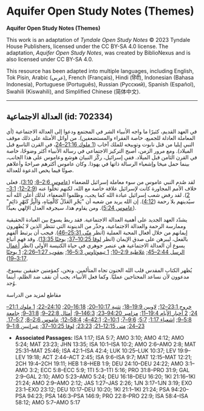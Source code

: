 # Aquifer Open Study Notes (Themes)

**Aquifer Open Study Notes (Themes)**

This work is an adaptation of *Tyndale Open Study Notes* © 2023 Tyndale House Publishers, licensed under the CC BY\-SA 4\.0 license. The adaptation, *Aquifer Open Study Notes*, was created by BiblioNexus and is also licensed under CC BY\-SA 4\.0\.

This resource has been adapted into multiple languages, including English, Tok Pisin, Arabic (عربي), French (Français), Hindi (हिंदी), Indonesian (Bahasa Indonesia), Portuguese (Português), Russian (Русский), Spanish (Español), Swahili (Kiswahili), and Simplified Chinese (简体中文).



--------------------------------

## العدالة الاجتماعية (id: 702334)

في العهد القديم، كثيرًا ما واجه الأنبياء الشر في المجتمع ودعوا إلى العدالة الاجتماعية (أي المعاملة العادلة للجميع، خاصة الفقراء والمستضعفين). من أوائل الأمثلة على ذلك موقف النبي إيليا من قتل نابوت وتوبيخه للملك آخاب ([1 ملوك 21:16–24](https://ref.ly/1Kgs21:16-1Kgs21:24)، في القرن التاسع قبل الميلاد). ومع مرور الزمن، أصبح التركيز الاجتماعي في رسالة الأنبياء أكثر وضوحًا، خاصة في القرن الثامن قبل الميلاد. ففي إسرائيل، ركّز النبيان هوشع وعاموس على هذا الجانب، بينما حمل ميخا وإشعياء الرسالة ذاتها في يهوذا. وكان عاموس أكثرهم صراحةً وأعلاهم صوتًا فيما يخص الدعوة للعدالة.

لقد صُدم النبي عاموس من سوء معاملة إسرائيل للضعفاء ([عاموس 2:6–8](https://ref.ly/Amos2:6-Amos2:8); [3:10](https://ref.ly/Amos3:10)). فعلى خلاف الأمم المجاورة كانت لإسرائيل علاقة خاصة مع الله، لكنهم تخلّوا عنه ([2:9–12](https://ref.ly/Amos2:9-Amos2:12); [3:1–2](https://ref.ly/Amos3:1-Amos3:2)). لقد رفض شعب إسرائيل عبادة الله كما يجب، وظلموا الضعفاء، لذلك أعلن الله أنه سيُدينهم بلا رحمة ([4:12](https://ref.ly/Amos4:12)). إن الله يريد من شعبه أن "يَجْرِ العَدْلُ كَالْمِيَاهِ، وَالْبِرُّ كَنَهْرٍ دَائِمٍ" ([عاموس 5:24](https://ref.ly/Amos5:24)). ومن يقاوم هذا، سيجرفه العدل الإلهي بعيدًا.

يشدّد العهد الجديد على أهمية العدالة الاجتماعية. فقد ربط يسوع بين العبادة الحقيقية وممارسة الرحمة والعدالة الاجتماعية، وحذّر من الدينونة التي تنتظر الذين لا يُظهِرون إيمانهم من خلال أفعال المحبة العملية (انظر [متّى 25:31–46](https://ref.ly/Matt25:31-Matt25:46)). فيجب أن يرتبط الفهم بالفعل، ليبرهن على صدق الإيمان (انظر [لوقا 10:25–37](https://ref.ly/Luke10:25-Luke10:37); [يوحنّا 13:35](https://ref.ly/John13:35)). وقد فهم أتباع يسوع أن العدالة الاجتماعية هي عنصر جوهري في حياة الكنيسة الأولى (انظر [أعمال الرسل 2:44–45](https://ref.ly/Acts2:44-Acts2:45); [غلاطية 2:9–10](https://ref.ly/Gal2:9-Gal2:10); [1 تيموثاوس 5:3–16](https://ref.ly/1Tim5:3-1Tim5:16); [يعقوب 1:27–2:26](https://ref.ly/Jas1:27-Jas2:26); [1 يوحنّا 3:17–19](https://ref.ly/1John3:17-1John3:19)).

يُظهر الكتاب المقدس قلب الله الحنون تجاه المتألمين. ونحن، كمؤمنين حقيقين بيسوع، مدعوون لأن نساعد المحتاجين عمليًا. وكما فعل الأنبياء، يجب أن نقف ضد الظلم، أينما وُجد.

مقاطع لمزيد من الدراسة

[خروج 23:1–12](https://ref.ly/Exod23:1-Exod23:12); [لاويين 19:9–18](https://ref.ly/Lev19:9-Lev19:18); [تثنية 10:17–20](https://ref.ly/Deut10:17-Deut10:20); [16:18–20](https://ref.ly/Deut16:18-Deut16:20); [24:10–22](https://ref.ly/Deut24:10-Deut24:22); [1 ملوك 21:1–24](https://ref.ly/1Kgs21:1-1Kgs21:24); [2 أخبار الأيام 19:4–11](https://ref.ly/2Chr19:4-2Chr19:11); [مزامير 94:20–23](https://ref.ly/Ps94:20-Ps94:23); [146:3–9](https://ref.ly/Ps146:3-Ps146:9); [أمثال 22:8–9](https://ref.ly/Prov22:8-Prov22:9); [31:8–9](https://ref.ly/Prov31:8-Prov31:9); [جامعة 5:8–9](https://ref.ly/Eccl5:8-Eccl5:9); [إشعياء 1:17](https://ref.ly/Isa1:17); [5:7](https://ref.ly/Isa5:7); [9:6–7](https://ref.ly/Isa9:6-Isa9:7); [10:1–2](https://ref.ly/Isa10:1-Isa10:2); [42:1–4](https://ref.ly/Isa42:1-Isa42:4); [58:4–12](https://ref.ly/Isa58:4-Isa58:12); [عاموس 2:6–8](https://ref.ly/Amos2:6-Amos2:8); [5:7–17](https://ref.ly/Amos5:7-Amos5:17), [23–24](https://ref.ly/Amos5:23-Amos5:24); [متى 12:15–21](https://ref.ly/Matt12:15-Matt12:21); [23:23](https://ref.ly/Matt23:23); [لوقا 10:25–37](https://ref.ly/Luke10:25-Luke10:37); [عبرانيين 1:8–9](https://ref.ly/Heb1:8-Heb1:9)

* **Associated Passages:** ISA 1:17; ISA 5:7; AMO 3:10; AMO 4:12; AMO 5:24; MAT 23:23; JHN 13:35; ISA 10:1–ISA 10:2; AMO 2:6–AMO 2:8; MAT 25:31–MAT 25:46; ISA 42:1–ISA 42:4; LUK 10:25–LUK 10:37; LEV 19:9–LEV 19:18; ACT 2:44–ACT 2:45; ISA 9:6–ISA 9:7; MAT 12:15–MAT 12:21; 2CH 19:4–2CH 19:11; HEB 1:8–HEB 1:9; DEU 24:10–DEU 24:22; AMO 3:1–AMO 3:2; ECC 5:8–ECC 5:9; 1TI 5:3–1TI 5:16; PRO 31:8–PRO 31:9; GAL 2:9–GAL 2:10; AMO 5:23–AMO 5:24; DEU 16:18–DEU 16:20; 1KI 21:16–1KI 21:24; AMO 2:9–AMO 2:12; JAS 1:27–JAS 2:26; 1JN 3:17–1JN 3:19; EXO 23:1–EXO 23:12; DEU 10:17–DEU 10:20; 1KI 21:1–1KI 21:24; PSA 94:20–PSA 94:23; PSA 146:3–PSA 146:9; PRO 22:8–PRO 22:9; ISA 58:4–ISA 58:12; AMO 5:7–AMO 5:17

